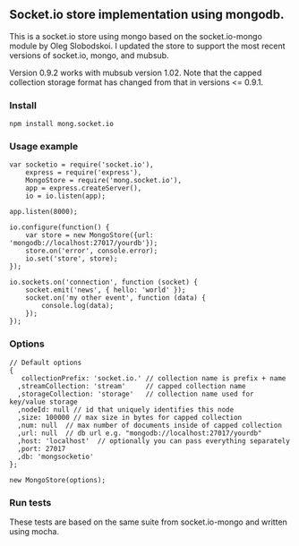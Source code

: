 ## Socket.io store implementation using mongodb.

This is a socket.io store using mongo based on the socket.io-mongo module by Oleg Slobodskoi.
I updated the store to support the most recent versions of socket.io, mongo, and mubsub.

Version 0.9.2 works with mubsub version 1.02. Note that the capped collection storage format
has changed from that in versions <= 0.9.1.

### Install

    npm install mong.socket.io

### Usage example

    var socketio = require('socket.io'),
        express = require('express'),
        MongoStore = require('mong.socket.io'),
        app = express.createServer(),
        io = io.listen(app);

    app.listen(8000);

    io.configure(function() {
        var store = new MongoStore({url: 'mongodb://localhost:27017/yourdb'});
        store.on('error', console.error);
        io.set('store', store);
    });

    io.sockets.on('connection', function (socket) {
        socket.emit('news', { hello: 'world' });
        socket.on('my other event', function (data) {
            console.log(data);
        });
    });

### Options

    // Default options
    {
       collectionPrefix: 'socket.io.' // collection name is prefix + name
      ,streamCollection: 'stream'     // capped collection name
      ,storageCollection: 'storage'   // collection name used for key/value storage
      ,nodeId: null // id that uniquely identifies this node
      ,size: 100000 // max size in bytes for capped collection
      ,num: null  // max number of documents inside of capped collection
      ,url: null  // db url e.g. "mongodb://localhost:27017/yourdb"
      ,host: 'localhost'  // optionally you can pass everything separately
      ,port: 27017
      ,db: 'mongsocketio'
    };

    new MongoStore(options);


### Run tests
These tests are based on the same suite from socket.io-mongo and written using mocha.

